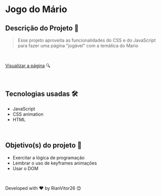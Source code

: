 # Jogo do Mário

## Descrição do Projeto 📌
>Esse projeto aproveita as funcionalidades do CSS e do JavaScript para fazer uma página "jogável" com a temática do Mario
>

<br>

[Visualizar a página](https://github.com/RianVitor26/Mario-Game-Animation) 🔍

<br>

## Tecnologias usadas 🛠 

* JavaScript
* CSS animation
* HTML

<br>

## Objetivo(s) do projeto 🎯
- Exercitar a lógica de programação
- Lembrar o uso de keyframes animações
- Usar o DOM

<br>

Developed with ❤️ by RianVitor26 😊
